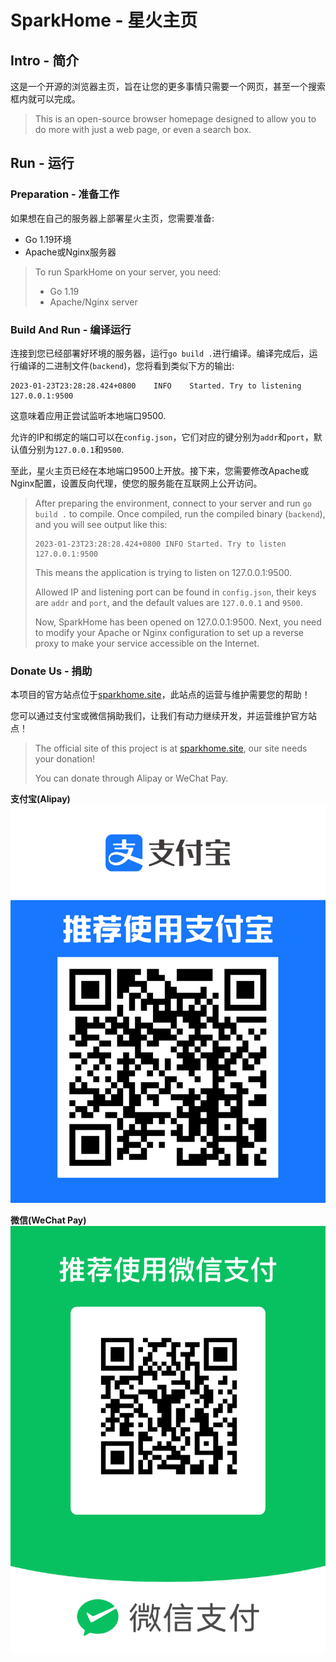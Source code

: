 # SparkHome - 星火主页

## Intro - 简介

这是一个开源的浏览器主页，旨在让您的更多事情只需要一个网页，甚至一个搜索框内就可以完成。

>This is an open-source browser homepage designed to allow you to do more with just a web page, or even a search box.

## Run - 运行

### Preparation - 准备工作

如果想在自己的服务器上部署星火主页，您需要准备:

- Go 1.19环境
- Apache或Nginx服务器

>To run SparkHome on your server, you need:
>
>- Go 1.19
>- Apache/Nginx server

### Build And Run - 编译运行

连接到您已经部署好环境的服务器，运行`go build .`进行编译。编译完成后，运行编译的二进制文件(`backend`)，您将看到类似下方的输出:

```log
2023-01-23T23:28:28.424+0800    INFO    Started. Try to listening 127.0.0.1:9500
```

这意味着应用正尝试监听本地端口9500.

允许的IP和绑定的端口可以在`config.json`，它们对应的键分别为`addr`和`port`，默认值分别为`127.0.0.1`和`9500`.

至此，星火主页已经在本地端口9500上开放。接下来，您需要修改Apache或Nginx配置，设置反向代理，使您的服务能在互联网上公开访问。

>After preparing the environment, connect to your server and run `go build .` to compile. Once compiled, run the compiled binary (`backend`), and you will see output like this:
>
>``` log
>2023-01-23T23:28:28.424+0800 INFO Started. Try to listen 127.0.0.1:9500
>```
>
>This means the application is trying to listen on 127.0.0.1:9500.
>
>Allowed IP and listening port can be found in `config.json`, their keys are `addr` and `port`, and the default values are `127.0.0.1` and `9500`.
>
>Now, SparkHome has been opened on 127.0.0.1:9500. Next, you need to modify your Apache or Nginx configuration to set up a reverse proxy to make your service accessible on the Internet.

### Donate Us - 捐助

本项目的官方站点位于[sparkhome.site](https://sparkhome.site)，此站点的运营与维护需要您的帮助！

您可以通过支付宝或微信捐助我们，让我们有动力继续开发，并运营维护官方站点！

>The official site of this project is at [sparkhome.site](https://sparkhome.site), our site needs your donation!
>
>You can donate through Alipay or WeChat Pay.

**支付宝(Alipay)**
![支付宝付款码](/img/alipay.png)

**微信(WeChat Pay)**
![微信付款码](/img/wechatpay.png)
